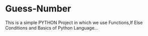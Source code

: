 # Guess-Number
This is a simple PYTHON Project in which we use Functions,If Else Conditions and Basics of Python Language...

